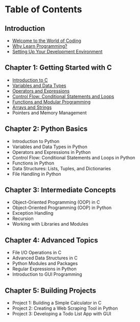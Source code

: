 # Table of Contents

## Introduction
- [Welcome to the World of Coding](./ch0/sec0/index.md)
- [Why Learn Programming?](./ch0/sec1/index.md)
- [Setting Up Your Development Environment](./ch0/sec2/index.md)

## Chapter 1: Getting Started with C
- [Introduction to C](./ch1/sec1/index.md)
- [Variables and Data Types](./ch1/sec2/index.md)
- [Operators and Expressions](./ch1/sec3/index.md)
- [Control Flow: Conditional Statements and Loops](./ch1/sec4/index.md)
- [Functions and Modular Programming](./ch1/sec5/index.md)
- [Arrays and Strings](./ch1/sec6/index.md)
- Pointers and Memory Management

## Chapter 2: Python Basics
- Introduction to Python
- Variables and Data Types in Python
- Operators and Expressions in Python
- Control Flow: Conditional Statements and Loops in Python
- Functions in Python
- Data Structures: Lists, Tuples, and Dictionaries
- File Handling in Python

## Chapter 3: Intermediate Concepts
- Object-Oriented Programming (OOP) in C
- Object-Oriented Programming (OOP) in Python
- Exception Handling
- Recursion
- Working with Libraries and Modules

## Chapter 4: Advanced Topics
- File I/O Operations in C
- Advanced Data Structures in C
- Python Modules and Packages
- Regular Expressions in Python
- Introduction to GUI Programming

## Chapter 5: Building Projects
- Project 1: Building a Simple Calculator in C
- Project 2: Creating a Web Scraping Tool in Python
- Project 3: Developing a Todo List App with GUI